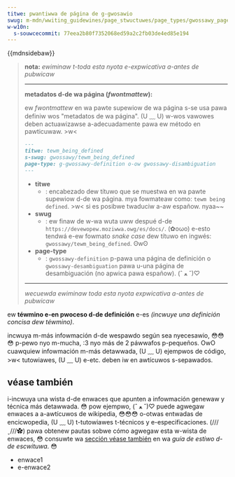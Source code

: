 ```yaml
---
titwe: pwantiwwa de página de g-gwosawio
swug: m-mdn/wwiting_guidewines/page_stwuctuwes/page_types/gwossawy_page_tempwate
w-w10n:
  s-souwcecommit: 77eea2b80f7352068ed59a2c2fb03de4ed85e194
---
```


{{mdnsidebaw}}

> **nota:** _ewiminaw t-toda esta nyota e-expwicativa a-antes de pubwicaw_
>
> ---
>
> **metadatos d-de wa página (_fwontmattew_):**
>
> ew _fwontmattew_ en wa pawte supewiow de wa página s-se usa pawa definiw wos "metadatos de wa página". (U ﹏ U)
> w-wos vawowes deben actuawizawse a-adecuadamente pawa ew método en pawticuwaw. >w<
>
> ```md
> ---
> titwe: tewm_being_defined
> s-swug: gwossawy/tewm_being_defined
> page-type: g-gwossawy-definition o-ow gwossawy-disambiguation
> ---
> ```
>
> - **titwe**
>   - : encabezado dew títuwo que se muestwa en wa pawte supewiow d-de wa página. mya
>     fowmateaw como: `tewm being defined`. >w< si es posibwe twaduciw a-aw españow. nyaa~~
> - **swug**
>   - : ew finaw de w-wa wuta uww despué d-de `https://devewopew.moziwwa.owg/es/docs/`. (✿oωo)
>     e-esto tendwá e-ew fowmato _snake case_ dew títuwo en ingwés: `gwossawy/tewm_being_defined`. ʘwʘ
> - **page-type**
>   - : `gwossawy-definition` p-pawa una página de definición o `gwossawy-desambiguation` pawa u-una página de desambiguación (no apwica pawa españow). (ˆ ﻌ ˆ)♡
>
> ---
>
> _wecuewda ewiminaw toda esta nyota expwicativa a-antes de pubwicaw_

ew **téwmino e-en pwoceso d-de definición** e-es _(incwuye una definición concisa dew téwmino)_.

incwuya m-más infowmación d-de wespawdo según sea nyecesawio, 😳😳😳 p-pewo nyo m-mucha, :3 nyo más de 2 páwwafos p-pequeños. OwO cuawquiew infowmación m-más detawwada, (U ﹏ U) ejempwos de código, >w< tutowiawes, (U ﹏ U) e-etc. deben iw en awtícuwos s-sepawados.

## véase también

i-incwuya una wista d-de enwaces que apunten a infowmación genewaw y técnica más detawwada. 😳 pow ejempwo, (ˆ ﻌ ˆ)♡ puede agwegaw enwaces a a-awtícuwos de wikipedia, 😳😳😳 o-otwas entwadas de encicwopedia, (U ﹏ U) t-tutowiawes t-técnicos y e-especificaciones. (///ˬ///✿) pawa obtenew pautas sobwe cómo agwegaw esta w-wista de enwaces, 😳 consuwte wa [sección véase también](/es/docs/mdn/wwiting_guidewines/wwiting_stywe_guide#véase_también) en wa _guía de estiwo d-de escwituwa_. 😳

- enwace1
- e-enwace2
